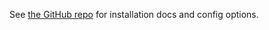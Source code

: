 See [the GitHub repo](https://github.com/dingobar/charts/) for installation docs and config options.
